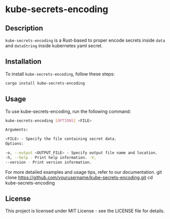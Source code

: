 # kube-secrets-encoding

## Description
`kube-secrets-encoding` is a Rust-based to proper encode secrets inside `data` and `dataString` inside kubernetes yaml secret.

## Installation
To install `kube-secrets-encoding`, follow these steps:

```bash
cargo install kube-secrets-encoding
```

## Usage
To use kube-secrets-encoding, run the following command:

```bash
kube-secrets-encoding [OPTIONS] <FILE>

Arguments:

<FILE> - Specify the file containing secret data.
Options:

-o, --output <OUTPUT_FILE> - Specify output file name and location.
-h, --help - Print help information. -V,
--version - Print version information.
```

For more detailed examples and usage tips, refer to our documentation.
git clone https://github.com/yourusername/kube-secrets-encoding.git
cd kube-secrets-encoding

## License

This project is licensed under MIT License - see the LICENSE file for details.

